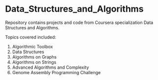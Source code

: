 # Data_Structures_and_Algorithms

Repository contains projects and code from Coursera specialization Data Structures and Algorithms.

Topics covered included:
  1. Algorithmic Toolbox
  2. Data Structures
  3. Algorithms on Graphs
  4. Algorithms on Strings
  5. Advanced Algorithms and Complexity
  6. Genome Assembly Programming Challenge
